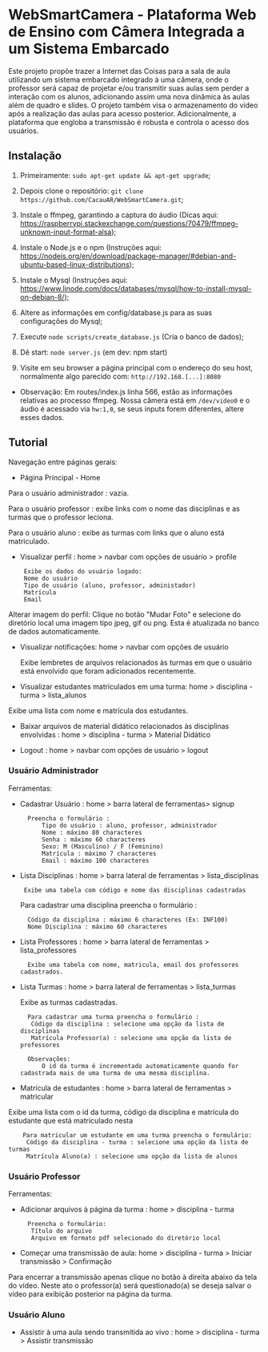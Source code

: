 # WebSmartCamera - Plataforma Web de Ensino com Câmera Integrada a um Sistema Embarcado

   Este projeto propõe trazer a Internet das Coisas para a sala de aula utilizando um sistema embarcado integrado à uma câmera, onde o professor será capaz de projetar e/ou transmitir suas aulas sem perder a interação com os alunos, adicionando assim uma nova dinâmica às aulas além de quadro e slides. O projeto também visa o armazenamento do vídeo após a realização das aulas para acesso posterior. Adicionalmente, a plataforma que engloba a transmissão é robusta e controla o acesso dos usuários.

## Instalação

1) Primeiramente: `sudo apt-get update && apt-get upgrade`;

2) Depois clone o repositório: `git clone https://github.com/CacauAR/WebSmartCamera.git`;

3) Instale o ffmpeg, garantindo a captura do áudio (Dicas aqui: https://raspberrypi.stackexchange.com/questions/70479/ffmpeg-unknown-input-format-alsa);

4) Instale o Node.js e o npm (Instruções aqui: https://nodejs.org/en/download/package-manager/#debian-and-ubuntu-based-linux-distributions);

5) Instale o Mysql (Instruções aqui: https://www.linode.com/docs/databases/mysql/how-to-install-mysql-on-debian-8/);

6) Altere as informações em config/database.js para as suas configurações do Mysql;

7) Execute `node scripts/create_database.js` (Cria o banco de dados);

8) Dê start: `node server.js` (em dev: npm start)

9) Visite em seu browser a página principal com o endereço do seu host, normalmente algo parecido com: `http://192.168.[...]:8080` 

* Observação: Em routes/index.js linha 566, estão as informações relativas ao processo ffmpeg. Nossa câmera está em `/dev/video0` e o áudio é acessado via `hw:1,0`, se seus inputs forem diferentes, altere esses dados.

## Tutorial 

Navegação entre páginas gerais:

 * Página Principal - Home 

 Para o usuário administrador : vazia.

 Para o usuário professor : exibe links com o nome das disciplinas e as turmas que o professor leciona.

 Para o usuário aluno : exibe as turmas com links que o aluno está matriculado.

 
 * Visualizar perfil : home > navbar com opções de usuário > profile

       
        Exibe os dados do usuário logado:     
        Nome do usuário
        Tipo de usuário (aluno, professor, administador)
        Matrícula
        Email
        
 Alterar imagem do perfil:
            Clique no botão "Mudar Foto" e selecione do diretório local uma imagem tipo jpeg, gif ou png. Esta é atualizada no banco de dados automaticamente.

 * Visualizar notificações: home > navbar com opções de usuário 

   Exibe lembretes de arquivos relacionados às turmas em que o usuário está envolvido que foram adicionados recentemente.

 * Visualizar estudantes matriculados em uma turma: 
home > disciplina - turma > lista_alunos

 Exibe uma lista com nome e matrícula dos estudantes.

 * Baixar arquivos de material didático relacionados às disciplinas envolvidas : home > disciplina - turma > Material Didático 


 * Logout : home > navbar com opções de usuário > logout

### Usuário Administrador

   Ferramentas:

* Cadastrar Usuário : home > barra lateral de ferramentas> signup
    
        Preencha o formulário :
            Tipo do usuário : aluno, professor, administrador
            Nome : máximo 80 characteres 
            Senha : máximo 60 characteres
            Sexo: M (Masculino) / F (Feminino)
            Matrícula : máximo 7 characteres
            Email : máximo 100 characteres

* Lista Disciplinas : home > barra lateral de ferramentas > lista_disciplinas 

       Exibe uma tabela com código e nome das disciplinas cadastradas
     
  Para cadastrar uma disciplina preencha o formulário :
       
        Código da disciplina : máximo 6 characteres (Ex: INF100)
        Nome Disciplina : máximo 60 characteres

* Lista Professores : home > barra lateral de ferramentas > lista_professores
        
        Exibe uma tabela com nome, matricula, email dos professores cadastrados.
 
* Lista Turmas : home > barra lateral de ferramentas > lista_turmas
        
  Exibe as turmas cadastradas. 
  
        Para cadastrar uma turma preencha o formulário :
         Código da disciplina : selecione uma opção da lista de disciplinas 
         Matrícula Professor(a) : selecione uma opção da lista de professores

        Observações: 
            O id da turma é incrementado automaticamente quando for cadastrada mais de uma turma de uma mesma disciplina.

* Matrícula de estudantes : home > barra lateral de ferramentas > matricular

 Exibe uma lista com o id da turma, código da disciplina e matrícula do estudante que está matriculado nesta

        Para matricular um estudante em uma turma preencha o formulário:
         Código da disciplina - turma : selecione uma opção da lista de turmas
         Matrícula Aluno(a) : selecione uma opção da lista de alunos


### Usuário Professor

Ferramentas:

* Adicionar arquivos à página da turma : home > disciplina - turma 

        Preencha o formulário:
         Título do arquivo 
         Arquivo em formato pdf selecionado do diretório local 

* Começar uma transmissão de aula: home > disciplina - turma > Iniciar transmissão > Confirmação

 Para encerrar a transmissão apenas clique no botão à direita abaixo da tela do vídeo. Neste ato o professor(a) será questionado(a) se deseja salvar o vídeo para exibição posterior na página da turma.

### Usuário Aluno

* Assistir à uma aula sendo transmitida ao vivo : home > disciplina - turma > Assistir transmissão
